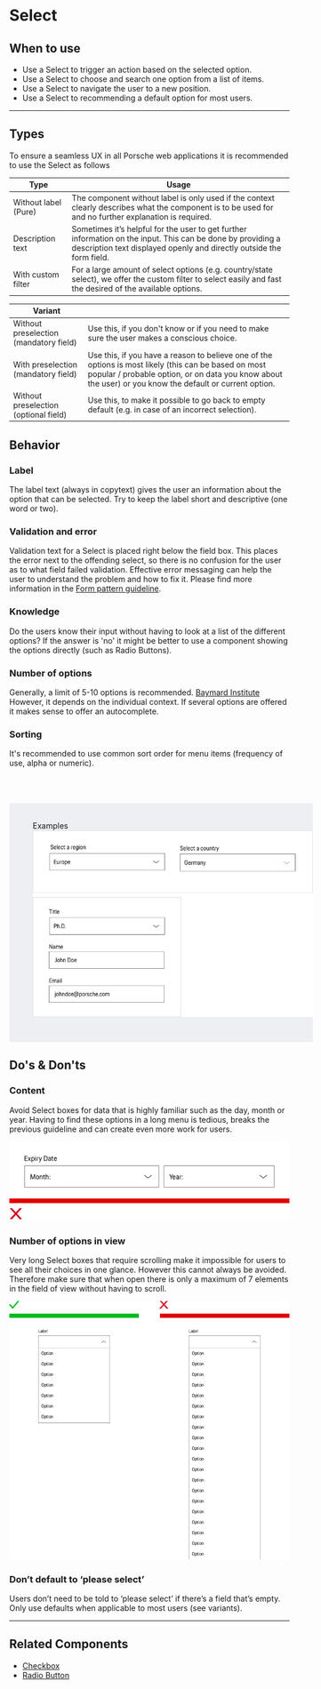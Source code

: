 # Select

<TableOfContents></TableOfContents>

## When to use

- Use a Select to trigger an action based on the selected option.
- Use a Select to choose and search one option from a list of items.
- Use a Select to navigate the user to a new position.
- Use a Select to recommending a default option for most users.

---

## Types

To ensure a seamless UX in all Porsche web applications it is recommended to use the Select as follows

| Type                 | Usage                                                                                                                                                                               |
| -------------------- | ----------------------------------------------------------------------------------------------------------------------------------------------------------------------------------- |
| Without label (Pure) | The component without label is only used if the context clearly describes what the component is to be used for and no further explanation is required.                              |
| Description text     | Sometimes it’s helpful for the user to get further information on the input. This can be done by providing a description text displayed openly and directly outside the form field. |
| With custom filter   | For a large amount of select options (e.g. country/state select), we offer the custom filter to select easily and fast the desired of the available options.                        |

| Variant                                |                                                                                                                                                                                                                  |
| -------------------------------------- | ---------------------------------------------------------------------------------------------------------------------------------------------------------------------------------------------------------------- |
| Without preselection (mandatory field) | Use this, if you don't know or if you need to make sure the user makes a conscious choice.                                                                                                                       |
| With preselection (mandatory field)    | Use this, if you have a reason to believe one of the options is most likely (this can be based on most popular / probable option, or on data you know about the user) or you know the default or current option. |
| Without preselection (optional field)  | Use this, to make it possible to go back to empty default (e.g. in case of an incorrect selection).                                                                                                              |

## Behavior

### Label

The label text (always in copytext) gives the user an information about the option that can be selected. Try to keep the
label short and descriptive (one word or two).

### Validation and error

Validation text for a Select is placed right below the field box. This places the error next to the offending select, so
there is no confusion for the user as to what field failed validation. Effective error messaging can help the user to
understand the problem and how to fix it. Please find more information in the [Form pattern guideline](patterns/forms).

### Knowledge

Do the users know their input without having to look at a list of the different options? If the answer is 'no' it might
be better to use a component showing the options directly (such as Radio Buttons).

### Number of options

Generally, a limit of 5-10 options is recommended. [Baymard Institute](https://baymard.com/blog/drop-down-usability)
However, it depends on the individual context. If several options are offered it makes sense to offer an autocomplete.

### Sorting

It's recommended to use common sort order for menu items (frequency of use, alpha or numeric).

<div style="background:#EEEFF2; width:100%; margin-top: 64px; padding-top: 32px; padding-left: 42px; padding-bottom: 42px;">
   <p-headline variant="headline-3" tag="h3" style="margin-bottom: 24px;">Examples</p-headline>
   <img src="./assets/select-examples.png" alt="Examples for select usage" />
</div>

## Do's & Don'ts

### Content

Avoid Select boxes for data that is highly familiar such as the day, month or year. Having to find these options in a
long menu is tedious, breaks the previous guideline and can create even more work for users.

![Example for alignment](./assets/select-dont-content.png)

### Number of options in view

Very long Select boxes that require scrolling make it impossible for users to see all their choices in one glance.
However this cannot always be avoided. Therefore make sure that when open there is only a maximum of 7 elements in the
field of view without having to scroll.

![Example for alignment](./assets/select-dont-items.png)

### Don’t default to ‘please select’

Users don’t need to be told to ‘please select’ if there’s a field that’s empty. Only use defaults when applicable to
most users (see variants).

---

## Related Components

- [Checkbox](components/checkbox)
- [Radio Button](components/radio-button)
